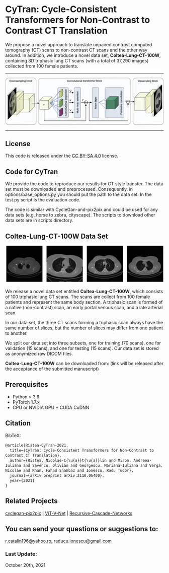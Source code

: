 #  CyTran: Cycle-Consistent Transformers for Non-Contrast to Contrast CT Translation                                                                                    

We propose a novel approach to translate unpaired contrast computed tomography (CT) scans 
to non-contrast CT scans and the other way around. 
In addition, we introduce a novel data set, **Coltea-Lung-CT-100W**, containing 3D triphasic 
lung CT scans (with a total of 37,290 images) collected from 100 female patients.

-----------------------------------------

![map](resources/cytran_figure.png)

-----------------------------------------
## License

This code is released under the [CC BY-SA 4.0](https://creativecommons.org/licenses/by-sa/4.0/) license.

## Code for CyTran

We provide the code to reproduce our results for CT style transfer. 
The data set must be downloaded and preprocessed. 
Consequently, in options/base_options.py you should put the path to the data set.
In the test.py script is the evaluation code.

The code is similar with CycleGan-and-pix2pix and could be used for any data sets (e.g. horse to zebra, cityscape).
The scripts to download other data sets are in scripts directory.

## Coltea-Lung-CT-100W Data Set

![map](resources/ct_examples.png)

We release a novel data set entitled **Coltea-Lung-CT-100W**, which consists of 100 triphasic lung CT scans. 
The scans are collect from 100 female patients and represent the same body section. 
A triphasic scan is formed of a native (non-contrast) scan, an early portal venous scan, and a late arterial scan. 

In our data set, the three CT scans forming a triphasic scan always have the same number of slices, 
but the number of slices may differ from one patient to another. 

We split our data set into three subsets, one for training (70 scans), one for validation (15 scans), 
and one for testing (15 scans). Our data set is stored as anonymized raw DICOM files.

**Coltea-Lung-CT-100W** can be downloaded from: (link will be released after the acceptance of the submitted manuscript)

## Prerequisites
- Python > 3.6
- PyTorch 1.7.x
- CPU or NVIDIA GPU + CUDA CuDNN

## Citation

BibTeX:

    @article{Ristea-CyTran-2021,
      title={CyTran: Cycle-Consistent Transformers for Non-Contrast to Contrast CT Translation},
      author={Ristea, Nicolae-C{\u{a}}t{\u{a}}lin and Miron, Andreea-Iuliana and Savencu, Olivian and Georgescu, Mariana-Iuliana and Verga, Nicolae and Khan, Fahad Shahbaz and Ionescu, Radu Tudor},
      journal={arXiv preprint arXiv:2110.06400},
      year={2021}
    }


## Related Projects
[cyclegan-pix2pix](https://github.com/junyanz/pytorch-CycleGAN-and-pix2pix) |
[ViT-V-Net](https://github.com/junyuchen245/ViT-V-Net_for_3D_Image_Registration_Pytorch) |
[Recursive-Cascade-Networks](https://github.com/microsoft/Recursive-Cascaded-Networks) <br>

## You can send your questions or suggestions to: 
r.catalin196@yahoo.ro, raducu.ionescu@gmail.com

### Last Update:
October 20th, 2021

